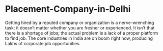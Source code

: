 # Placement-Company-in-Delhi
Getting hired by a reputed company or organization is a nerve-wrenching task; it doesn’t matter whether you are fresher or experienced. It isn’t that there is a shortage of jobs; the actual problem is a lack of a proper platform to find job. The core industries in India are on boom right now, producing Lakhs of corporate job opportunities. 
